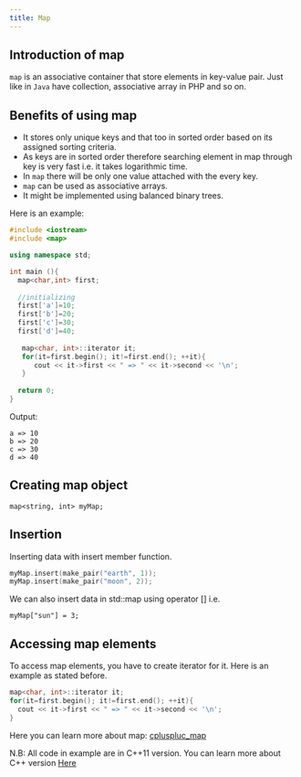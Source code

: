 ```yaml
---
title: Map
---
```


## Introduction of map

`map` is an associative container that store elements in key-value pair. Just like in `Java` have collection, associative array in PHP and so on.

## Benefits of using map
* It stores only unique keys and that too in sorted order based on its assigned sorting criteria.
* As keys are in sorted order therefore searching element in map through key is very fast i.e. it takes logarithmic time.
* In `map` there will be only one value attached with the every key.
* `map` can be used as associative arrays.
* It might be implemented using balanced binary trees.

Here is an example:

```c++
#include <iostream>
#include <map>

using namespace std;

int main (){
  map<char,int> first;
  
  //initializing
  first['a']=10;
  first['b']=20;
  first['c']=30;
  first['d']=40;
  
   map<char, int>::iterator it;
   for(it=first.begin(); it!=first.end(); ++it){
      cout << it->first << " => " << it->second << '\n';
   }
   
  return 0;
}
```

Output:
```
a => 10
b => 20
c => 30
d => 40
```

## Creating map object
` map<string, int> myMap; `

## Insertion 
Inserting data with insert member function.

```c++
myMap.insert(make_pair("earth", 1));
myMap.insert(make_pair("moon", 2));
```

We can also insert data in std::map using operator [] i.e.

`myMap["sun"] = 3;`

## Accessing map elements

To access map elements, you have to create iterator for it. Here is an example as stated before.
```c++
map<char, int>::iterator it;
for(it=first.begin(); it!=first.end(); ++it){
  cout << it->first << " => " << it->second << '\n';
}
```

Here you can learn more about map: <a href="http://www.cplusplus.com/reference/map/map/map/" target="_blank">cpluspluc_map</a>

N.B: All code in example are in C++11 version. You can learn more about C++ version <a href="http://en.cppreference.com/w/cpp/compiler_support" target="_blank">Here</a>


